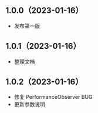 <!--
 * @Author: strick
 * @LastEditors: strick
 * @Date: 2023-01-12 10:17:17
 * @LastEditTime: 2023-01-16 17:27:36
 * @Description: 变更日志
 * @FilePath: /web/shin-monitor/CHANGELOG.md
-->
## 1.0.0（2023-01-16）

* 发布第一版

## 1.0.1（2023-01-16）

* 整理文档

## 1.0.2（2023-01-16）

* 修复 PerformanceObserver BUG
* 更新参数说明